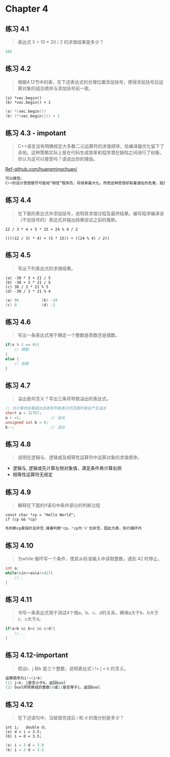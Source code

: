 # Chapter 4

## 练习 4.1
> 表达式 5 + 10 * 20 / 2 的求值结果是多少？

``` cpp
105
```

## 练习 4.2
> 根据4.12节中的表，在下述表达式的合理位置添加括号，使得添加括号后运算对象的组合顺序与添加括号前一致。  
```
(a) *vec.begin()       
(b) *vec.begin() + 1
```

``` cpp
(a) *(vec.begin())       
(b) (*(vec.begin())) + 1
```

## 练习 4.3 - impotant
> C++语言没有明确规定大多数二元运算符的求值顺序，给编译器优化留下了余地。这种策略实际上是在代码生成效率和程序潜在缺陷之间进行了权衡，你认为这可以接受吗？请说出你的理由。

[Ref-github.com/huangmingchuan/](https://github.com/huangmingchuan/Cpp_Primer_Answers/tree/master/ch04)
``` cpp
可以接受。
C++的设计思想是尽可能地“相信”程序员，将效率最大化。然而这种思想却有着潜在的危害，就是无法控制程序员自身引发的错误。因此 Java 的诞生也是必然，Java的思想就是尽可能地“不相信”程序员。
```

## 练习 4.4
> 在下面的表达式中添加括号，说明其求值过程及最终结果。编写程序编译该（不加括号的）表达式并输出结果验证之前的推断。  
```
12 / 3 * 4 + 5 * 15 + 24 % 4 / 2
```

```
((((12 / 3) * 4) + (5 * 15)) + ((24 % 4) / 2))
```

## 练习 4.5
> 写出下列表达式的求值结果。  
```
(a) -30 * 3 + 21 / 5
(b) -30 + 3 * 21 / 5
(c) 30 / 3 * 21 % 5
(d) -30 / 3 * 21 % 4
```

``` cpp
(a) 86          (b) -18
(c) 0           (d) -2
```

## 练习 4.6
> 写出一条表达式用于确定一个整数是奇数还是偶数。

``` cpp
if(x % 2 == 0){
    // 偶数
}
else {
    // 奇数
}
```

## 练习 4.7
> 溢出是何含义？写出三条将导致溢出的表达式。

``` cpp
// 当计算的结果超出该类型所能表示的范围时就会产生溢出
short a = 32767;
a + =1;             // 溢出
unsigned int b = 0;
b--;                // 溢出
```

## 练习 4.8
> 说明在逻辑与、逻辑或及相等性运算符中运算对象的求值顺序。

+ 逻辑与, 逻辑或先计算左侧对象值，满足条件再计算右侧
+ 相等性运算符无规定


## 练习 4.9
> 解释在下面的if语句中条件部分的判断过程
```
const char *cp = "Hello World";
if (cp && *cp)
```

``` cpp
先判断cp是指针且非空,接着判断*cp，*cp为'H'也非空，因此为真，执行循环内
```

## 练习 4.10
> 为while 循环写一个条件，使其从标准输入中读取整数，遇到 42 时停止。

``` cpp
int a;
while(cin>>a&&a!=42){
    //..
}
```

## 练习 4.11
> 书写一条表达式用于测试4个值a、b、c、d的关系，确保a大于b、b大于c、c大于d。

``` cpp
if(a>b && b>c && c>d){
    //...
}
```

## 练习 4.12-important
> 假设i、j 和k 是三个整数，说明表达式 i != j < k 的含义。

``` cpp
运算顺序为i!=(j<k)
(1) j<k: j是否小于k，返回bool
(2) bool所转换成的整数(0或1)是否等于i，返回bool
```

## 练习 4.12
> 在下述语句中，当赋值完成后 i 和 d 的值分别是多少？  
```
int i;   double d;
(a) d = i = 3.5;
(b) i = d = 3.5;
```

``` cpp
(a) i = 3 d = 3.0
(b) i = 3 d = 3.5
```